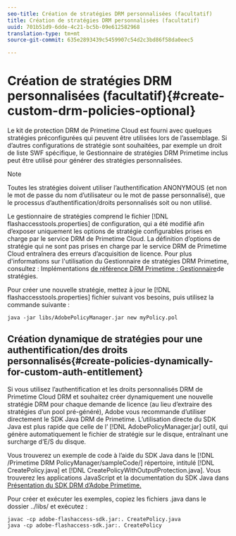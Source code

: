 ```yaml
---
seo-title: Création de stratégies DRM personnalisées (facultatif)
title: Création de stratégies DRM personnalisées (facultatif)
uuid: 701b51d9-6dde-4c21-bc5b-09e612582968
translation-type: tm+mt
source-git-commit: 635e2893439c5459907c54d2c3bd86f58da0eec5

---
```



# Création de stratégies DRM personnalisées (facultatif){#create-custom-drm-policies-optional}

Le kit de protection DRM de Primetime Cloud est fourni avec quelques stratégies préconfigurées qui peuvent être utilisées lors de l’assemblage. Si d’autres configurations de stratégie sont souhaitées, par exemple un droit de liste SWF spécifique, le Gestionnaire de stratégies DRM Primetime inclus peut être utilisé pour générer des stratégies personnalisées.

>[!NOTE]
>
>Toutes les stratégies doivent utiliser l’authentification ANONYMOUS (et non le mot de passe du nom d’utilisateur ou le mot de passe personnalisé), que le processus d’authentification/droits personnalisés soit ou non utilisé.

Le gestionnaire de stratégies comprend le fichier [!DNL flashaccesstools.properties] de configuration, qui a été modifié afin d’exposer uniquement les options de stratégie configurables prises en charge par le service DRM de Primetime Cloud. La définition d’options de stratégie qui ne sont pas prises en charge par le service DRM de Primetime Cloud entraînera des erreurs d’acquisition de licence. Pour plus d&#39;informations sur l&#39;utilisation du Gestionnaire de stratégies DRM Primetime, consultez : Implémentations [de référence DRM Primetime : Gestionnaire](https://help.adobe.com/en_US/primetime/drm/5.3/reference_implementations/index.html#concept-DRM_Policy_Manager)de stratégies.

Pour créer une nouvelle stratégie, mettez à jour le [!DNL flashaccesstools.properties] fichier suivant vos besoins, puis utilisez la commande suivante :

```
java -jar libs/AdobePolicyManager.jar new myPolicy.pol
```

## Création dynamique de stratégies pour une authentification/des droits personnalisés{#create-policies-dynamically-for-custom-auth-entitlement}

Si vous utilisez l’authentification et les droits personnalisés DRM de Primetime Cloud DRM et souhaitez créer dynamiquement une nouvelle stratégie DRM pour chaque demande de licence (au lieu d’extraire des stratégies d’un pool pré-généré), Adobe vous recommande d’utiliser directement le SDK Java DRM de Primetime. L’utilisation directe du SDK Java est plus rapide que celle de l’ [!DNL AdobePolicyManager.jar] outil, qui génère automatiquement le fichier de stratégie sur le disque, entraînant une surcharge d’E/S du disque.

Vous trouverez un exemple de code à l’aide du SDK Java dans le [!DNL /Primetime DRM PolicyManager/sampleCode/] répertoire, intitulé [!DNL CreatePolicy.java] et [!DNL CreatePolicyWithOutputProtection.java]. Vous trouverez les applications JavaScript et la documentation du SDK Java dans [Présentation du SDK DRM d’Adobe Primetime.](../../../digital-rights-management/drm-sdk-overview/overview.md)

Pour créer et exécuter les exemples, copiez les fichiers .java dans le dossier ../libs/ et exécutez :

```
javac -cp adobe-flashaccess-sdk.jar:. CreatePolicy.java
java -cp adobe-flashaccess-sdk.jar:. CreatePolicy
```
